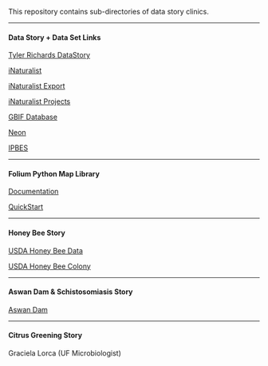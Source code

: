 This repository contains sub-directories of data story clinics.  

-------------------------------------------------------------------------------
#### Data Story + Data Set Links

[Tyler Richards DataStory](https://docs.google.com/presentation/d/1mXqSwBn69yEjBMiG89uITt7rZh__ZKwdXOlEyyUpARA/present?slide=id.gcb9a0b074_1_0#slide=id.gcb9a0b074_1_0)

[iNaturalist](https://www.inaturalist.org)

[iNaturalist Export](https://www.inaturalist.org/observations/export)

[iNaturalist Projects](https://www.inaturalist.org/projects)

[GBIF Database](https://www.gbif.org)

[Neon](https://www.neonscience.org/)

[IPBES](https://www.ipbes.net/)

-----------------------------------------------------------------------------
#### Folium Python Map Library
[Documentation](https://python-visualization.github.io/folium/)

[QuickStart](https://python-visualization.github.io/folium/quickstart.html)

-----------------------------------------------------------------------------
#### Honey Bee Story
[USDA Honey Bee Data](https://usda.library.cornell.edu/concern/publications/hd76s004z?locale=en)

[USDA Honey Bee Colony](https://usda.library.cornell.edu/concern/publications/rn301137d?locale=en)

-----------------------------------------------------------------------------
#### Aswan Dam & Schistosomiasis Story
[Aswan Dam](https://blogs.biomedcentral.com/bugbitten/2017/07/28/increases-in-schistosomiasis-linked-with-ecological-impacts-of-dams/)

-----------------------------------------------------------------------------
#### Citrus Greening Story
Graciela Lorca (UF Microbiologist)
